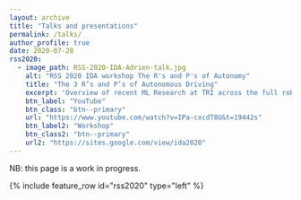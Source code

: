 ```yaml
---
layout: archive
title: "Talks and presentations"
permalink: /talks/
author_profile: true
date: 2020-07-28
rss2020:
  - image_path: RSS-2020-IDA-Adrien-talk.jpg
    alt: "RSS 2020 IDA workshop The R's and P's of Autonomy"
    title: "The 3 R’s and P’s of Autonomous Driving"
    excerpt: 'Overview of recent ML Research at TRI across the full robotics stack -- (Robust) Perception, (Random) Prediction, and (Risk-aware) Planning -- at the RSS 2020 Interaction and Decision-Making in Autonomous-Driving workshop.'
    btn_label: "YouTube"
    btn_class: "btn--primary"
    url: "https://www.youtube.com/watch?v=IPa-cxcdT8U&t=19442s"
    btn_label2: "Workshop"
    btn_class2: "btn--primary"
    url2: "https://sites.google.com/view/ida2020"
---
```


NB: this page is a work in progress.


{% include feature_row id="rss2020" type="left" %}
